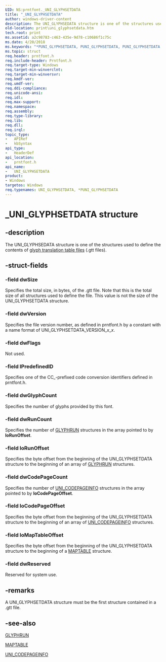 ```yaml
---
UID: NS:prntfont._UNI_GLYPHSETDATA
title: "_UNI_GLYPHSETDATA"
author: windows-driver-content
description: The UNI_GLYPHSEDATA structure is one of the structures used to define the contents of glyph translation table files (.gtt files).
old-location: print\uni_glyphsetdata.htm
tech.root: print
ms.assetid: a2c98783-c463-435e-9d78-c10686f1c75c
ms.date: 4/20/2018
ms.keywords: "*PUNI_GLYPHSETDATA, PUNI_GLYPHSETDATA, PUNI_GLYPHSETDATA structure pointer [Print Devices], UNI_GLYPHSETDATA, UNI_GLYPHSETDATA structure [Print Devices], _UNI_GLYPHSETDATA, print.uni_glyphsetdata, print_unidrv-pscript_fonts_51c5f97c-3b3c-4990-8dcb-9c7bf387b03f.xml, prntfont/PUNI_GLYPHSETDATA, prntfont/UNI_GLYPHSETDATA"
ms.topic: struct
req.header: prntfont.h
req.include-header: Prntfont.h
req.target-type: Windows
req.target-min-winverclnt: 
req.target-min-winversvr: 
req.kmdf-ver: 
req.umdf-ver: 
req.ddi-compliance: 
req.unicode-ansi: 
req.idl: 
req.max-support: 
req.namespace: 
req.assembly: 
req.type-library: 
req.lib: 
req.dll: 
req.irql: 
topic_type:
-	APIRef
-	kbSyntax
api_type:
-	HeaderDef
api_location:
-	prntfont.h
api_name:
-	UNI_GLYPHSETDATA
product:
- Windows
targetos: Windows
req.typenames: UNI_GLYPHSETDATA, *PUNI_GLYPHSETDATA
---
```


# _UNI_GLYPHSETDATA structure


## -description


The UNI_GLYPHSEDATA structure is one of the structures used to define the contents of <a href="https://msdn.microsoft.com/6e643703-ace1-4660-990c-3a9ca735829d">glyph translation table files</a> (.gtt files).


## -struct-fields




### -field dwSize

Specifies the total size, in bytes, of the .gtt file. Note that this is the total size of all structures used to define the file. This value is not the size of the UNI_GLYPHSETDATA structure.


### -field dwVersion

Specifies the file version number, as defined in prntfont.h by a constant with a name format of UNI_GLYPHSETDATA_VERSION_<i>x</i>_<i>x</i>.


### -field dwFlags

Not used.


### -field lPredefinedID

Specifies one of the CC_-prefixed code conversion identifiers defined in prntfont.h. 


### -field dwGlyphCount

Specifies the number of glyphs provided by this font.


### -field dwRunCount

Specifies the number of <a href="https://msdn.microsoft.com/library/windows/hardware/ff550544">GLYPHRUN</a> structures in the array pointed to by <b>loRunOffset</b>.


### -field loRunOffset

Specifies the byte offset from the beginning of the UNI_GLYPHSETDATA structure to the beginning of an array of <a href="https://msdn.microsoft.com/library/windows/hardware/ff550544">GLYPHRUN</a> structures.


### -field dwCodePageCount

Specifies the number of <a href="https://msdn.microsoft.com/library/windows/hardware/ff563596">UNI_CODEPAGEINFO</a> structures in the array pointed to by <b>loCodePageOffset</b>.


### -field loCodePageOffset

Specifies the byte offset from the beginning of the UNI_GLYPHSETDATA structure to the beginning of an array of <a href="https://msdn.microsoft.com/library/windows/hardware/ff563596">UNI_CODEPAGEINFO</a> structures.


### -field loMapTableOffset

Specifies the byte offset from the beginning of the UNI_GLYPHSETDATA structure to the beginning of a <a href="https://msdn.microsoft.com/library/windows/hardware/ff556509">MAPTABLE</a> structure.


### -field dwReserved

Reserved for system use.


## -remarks



A UNI_GLYPHSETDATA structure must be the first structure contained in a .gtt file.




## -see-also




<a href="https://msdn.microsoft.com/library/windows/hardware/ff550544">GLYPHRUN</a>



<a href="https://msdn.microsoft.com/library/windows/hardware/ff556509">MAPTABLE</a>



<a href="https://msdn.microsoft.com/library/windows/hardware/ff563596">UNI_CODEPAGEINFO</a>
 

 

